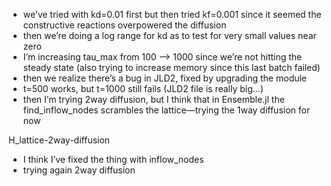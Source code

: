 - we’ve tried with kd=0.01 first but then tried kf=0.001 since it seemed the constructive reactions overpowered the diffusion
- then we’re doing a log range for kd as to test for very small values near zero
- I’m increasing tau_max from 100 --> 1000 since we’re not hitting the steady state (also trying to increase memory since this last batch failed)
- then we realize there’s a bug in JLD2, fixed by upgrading the module
- t=500 works, but t=1000 still fails (JLD2 file is really big...)
- then I’m trying 2way diffusion, but I think that in Ensemble.jl the find_inflow_nodes scrambles the lattice—trying the 1way diffusion for now



H_lattice-2way-diffusion

- I think I’ve fixed the thing with inflow_nodes
- trying again 2way diffusion